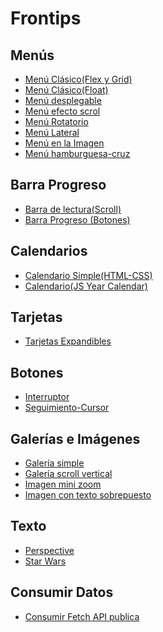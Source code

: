 # Frontips

## Menús
- [Menú Clásico(Flex y Grid)](https://github.com/Unai-Git/Frontips/tree/main/Men%C3%BAs/Men%C3%BA%20Cl%C3%A1sico(Flex-Grid))
- [Menú Clásico(Float)](https://github.com/Unai-Git/Frontips/tree/main/Men%C3%BAs/Men%C3%BA%20Cl%C3%A1sico(Float))
- [Menú desplegable](https://github.com/Unai-Git/Frontips/tree/main/Men%C3%BAs/Men%C3%BA%20desplegable)
- [Menú efecto scrol](https://github.com/Unai-Git/Frontips/tree/main/Men%C3%BAs/Men%C3%BA%20efecto%20scroll)
- [Menú Rotatorio](https://github.com/Unai-Git/Frontips/tree/main/Men%C3%BAs/Men%C3%BA%20Rotatorio)
- [Menú Lateral](https://github.com/Unai-Git/Frontips/tree/main/Men%C3%BAs/Men%C3%BA%20Lateral)
- [Menú en la Imagen](https://github.com/Unai-Git/Frontips/tree/main/Men%C3%BAs/Men%C3%BA%20en%20la%20Imagen)
- [Menú hamburguesa-cruz](https://github.com/Unai-Git/Frontips/tree/main/Men%C3%BAs/Men%C3%BA%20hamburguesa-cruz)

## Barra Progreso
- [Barra de lectura(Scroll)](https://github.com/Unai-Git/Frontips/tree/main/Barra%20Progreso/Barra%20de%20lectura(Scroll))
- [Barra Progreso (Botones)](https://github.com/Unai-Git/Frontips/tree/main/Barra%20Progreso/Barra%20Progreso%20Botones)

## Calendarios
- [Calendario Simple(HTML-CSS)](https://github.com/Unai-Git/Frontips/tree/main/Calendario/Calendario%20Simple(HTML-CSS))
- [Calendario(JS Year Calendar)](https://github.com/Unai-Git/Frontips/tree/main/Calendario/Calendario(JS%20Year%20Calendar))

## Tarjetas
- [Tarjetas Expandibles](https://github.com/Unai-Git/Frontips/tree/main/Tarjetas/Tarjetas%20Expandibles)

## Botones
- [Interruptor](https://github.com/Unai-Git/Frontips/tree/main/Botones/Interruptor)
- [Seguimiento-Cursor](https://github.com/Unai-Git/Frontips/tree/main/Botones/Seguimiento-Cursor)

## Galerías e Imágenes
- [Galería simple](https://github.com/Unai-Git/Frontips/tree/main/Galer%C3%ADas/Galer%C3%ADa%20simple)
- [Galería scroll vertical](https://github.com/Unai-Git/Frontips/tree/main/Galer%C3%ADas%20e%20Im%C3%A1genes/Galer%C3%ADa%20scroll%20vertical)
- [Imagen mini zoom](https://github.com/Unai-Git/Frontips/tree/main/Galer%C3%ADas%20e%20Im%C3%A1genes/Imagen%20mini%20zoom)
- [Imagen con texto sobrepuesto](https://github.com/Unai-Git/Frontips/tree/main/Galer%C3%ADas%20e%20Im%C3%A1genes/Imagen%20con%20texto%20sobrepuesto)


## Texto
- [Perspective](https://github.com/Unai-Git/Frontips/tree/main/Texto/Perspective)
- [Star Wars](https://github.com/Unai-Git/Frontips/tree/main/Texto/Star%20Wars)

## Consumir Datos
- [Consumir Fetch API publica](https://github.com/Unai-Git/Frontips/tree/main/API)